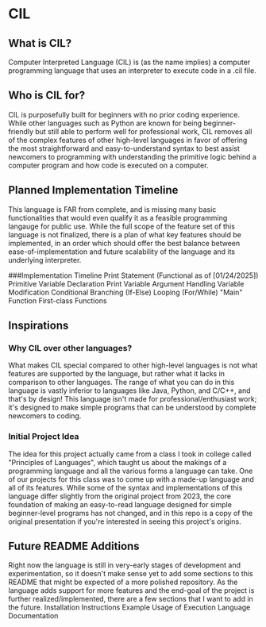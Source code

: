 # CIL
## What is CIL?

Computer Interpreted Language (CIL) is (as the name implies) a computer programming language that uses an interpreter to execute code in a .cil file.

## Who is CIL for?

CIL is purposefully built for beginners with no prior coding experience.  While other languages such as Python are known for being beginner-friendly but still able to perform well for professional work, CIL removes all of the complex features of other high-level languages in favor of offering the most straightforward and easy-to-understand syntax to best assist newcomers to programming with understanding the primitive logic behind a computer program and how code is executed on a computer.

## Planned Implementation Timeline

This language is FAR from complete, and is missing many basic functionalities that would even qualify it as a feasible programming langauge for public use.  While the full scope of the feature set of this language is not finalized, there is a plan of what key features should be implemented, in an order which should offer the best balance between ease-of-implementation and future scalability of the language and its underlying interpreter.

###Implementation Timeline
    Print Statement (Functional as of [01/24/2025])
    Primitive Variable Declaration
    Print Variable Argument Handling
    Variable Modification
    Conditional Branching (If-Else)
    Looping (For/While)
    "Main" Function
    First-class Functions

## Inspirations

### Why CIL over other languages?

What makes CIL special compared to other high-level languages is not what features are supported by the language, but rather what it lacks in comparison to other languages.  The range of what you can do in this language is vastly inferior to languages like Java, Python, and C/C++, and that's by design!  This language isn't made for professional/enthusiast work; it's designed to make simple programs that can be understood by complete newcomers to coding.  

### Initial Project Idea

The idea for this project actually came from a class I took in college called "Principles of Languages", which taught us about the makings of a programming language and all the various forms a language can take.  One of our projects for this class was to come up with a made-up language and all of its features.  While some of the syntax and implementations of this language differ slightly from the original project from 2023, the core foundation of making an easy-to-read language designed for simple beginner-level programs has not changed, and in this repo is a copy of the original presentation if you're interested in seeing this project's origins.

## Future README Additions

Right now the language is still in very-early stages of development and experimentation, so it doesn't make sense yet to add some sections to this README that might be expected of a more polished repository.  As the language adds support for more features and the end-goal of the project is further realized/implemented, there are a few sections that I want to add in the future.
    Installation Instructions
    Example Usage of Execution
    Language Documentation
